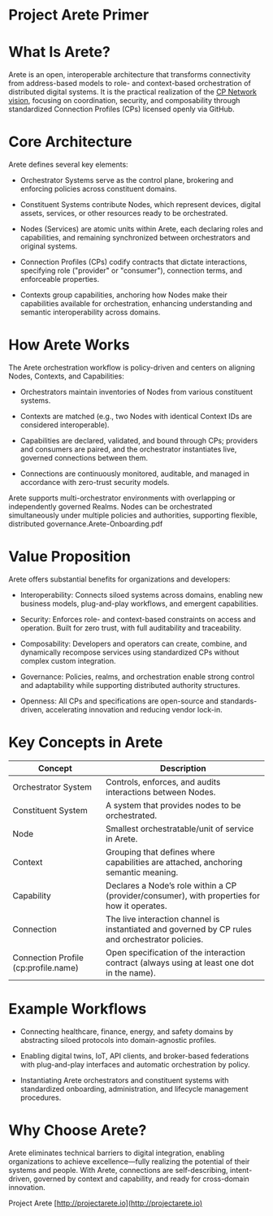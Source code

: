 # Project Arete Primer

# What Is Arete?

Arete is an open, interoperable architecture that transforms connectivity from address-based models to role- and context-based orchestration of distributed digital systems. It is the practical realization of the [CP Network vision](https://drive.google.com/file/d/1MNuPTeS1AfTaix9b8P17mo-20pKeE57w/view?usp=sharing), focusing on coordination, security, and composability through standardized Connection Profiles (CPs) licensed openly via GitHub.

# Core Architecture

Arete defines several key elements:

* Orchestrator Systems serve as the control plane, brokering and enforcing policies across constituent domains.

* Constituent Systems contribute Nodes, which represent devices, digital assets, services, or other resources ready to be orchestrated.

* Nodes (Services) are atomic units within Arete, each declaring roles and capabilities, and remaining synchronized between orchestrators and original systems.

* Connection Profiles (CPs) codify contracts that dictate interactions, specifying role ("provider" or "consumer"), connection terms, and enforceable properties.

* Contexts group capabilities, anchoring how Nodes make their capabilities available for orchestration, enhancing understanding and semantic interoperability across domains.

# How Arete Works

The Arete orchestration workflow is policy-driven and centers on aligning Nodes, Contexts, and Capabilities:

* Orchestrators maintain inventories of Nodes from various constituent systems.

* Contexts are matched (e.g., two Nodes with identical Context IDs are considered interoperable).

* Capabilities are declared, validated, and bound through CPs; providers and consumers are paired, and the orchestrator instantiates live, governed connections between them.

* Connections are continuously monitored, auditable, and managed in accordance with zero-trust security models.

Arete supports multi-orchestrator environments with overlapping or independently governed Realms. Nodes can be orchestrated simultaneously under multiple policies and authorities, supporting flexible, distributed governance.Arete-Onboarding.pdf

# Value Proposition

Arete offers substantial benefits for organizations and developers:

* Interoperability: Connects siloed systems across domains, enabling new business models, plug-and-play workflows, and emergent capabilities.

* Security: Enforces role- and context-based constraints on access and operation. Built for zero trust, with full auditability and traceability.

* Composability: Developers and operators can create, combine, and dynamically recompose services using standardized CPs without complex custom integration.

* Governance: Policies, realms, and orchestration enable strong control and adaptability while supporting distributed authority structures.

* Openness: All CPs and specifications are open-source and standards-driven, accelerating innovation and reducing vendor lock-in.

# Key Concepts in Arete

| Concept | Description |
| ----- | ----- |
| Orchestrator System | Controls, enforces, and audits interactions between Nodes. |
| Constituent System | A system that provides nodes to be orchestrated. |
| Node | Smallest orchestratable/unit of service in Arete. |
| Context | Grouping that defines where capabilities are attached, anchoring semantic meaning. |
| Capability | Declares a Node’s role within a CP (provider/consumer), with properties for how it operates. |
| Connection | The live interaction channel is instantiated and governed by CP rules and orchestrator policies. |
| Connection Profile (cp:profile.name) | Open specification of the interaction contract (always using at least one dot in the name). |

# Example Workflows

* Connecting healthcare, finance, energy, and safety domains by abstracting siloed protocols into domain-agnostic profiles.

* Enabling digital twins, IoT, API clients, and broker-based federations with plug-and-play interfaces and automatic orchestration by policy.

* Instantiating Arete orchestrators and constituent systems with standardized onboarding, administration, and lifecycle management procedures.

# Why Choose Arete?

Arete eliminates technical barriers to digital integration, enabling organizations to achieve excellence—fully realizing the potential of their systems and people. With Arete, connections are self-describing, intent-driven, governed by context and capability, and ready for cross-domain innovation.

Project Arete [http://projectarete.io](http://projectarete.io)
